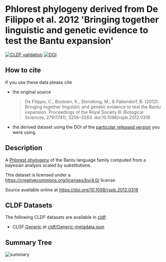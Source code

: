 # Phlorest phylogeny derived from De Filippo et al. 2012 'Bringing together linguistic and genetic evidence to test the Bantu expansion'

[![CLDF validation](https://github.com/phlorest/defilippo_et_al2012/workflows/CLDF-validation/badge.svg)](https://github.com/phlorest/defilippo_et_al2012/actions?query=workflow%3ACLDF-validation)
[![DOI](https://zenodo.org/badge/DOI/10.5281/zenodo.8250038.svg)](https://doi.org/10.5281/zenodo.8250038)

## How to cite

If you use these data please cite
- the original source
  > De Filippo, C., Bostoen, K., Stoneking, M., & Pakendorf, B. (2012). Bringing together linguistic and genetic evidence to test the Bantu expansion. Proceedings of the Royal Society B: Biological Sciences, 279(1741), 3256–3263. doi:10.1098/rspb.2012.0318
- the derived dataset using the DOI of the [particular released version](../../releases/) you were using

## Description

A [Phlorest phylogeny](https://github.com/phlorest) of the Bantu language family computed from a bayesian analysis scaled by substitutions.


This dataset is licensed under a https://creativecommons.org/licenses/by/4.0/ license

Source available online at https://doi.org/10.1098/rspb.2012.0318


## CLDF Datasets

The following CLDF datasets are available in [cldf](cldf):

- CLDF [Generic](https://github.com/cldf/cldf/tree/master/modules/Generic) at [cldf/Generic-metadata.json](cldf/Generic-metadata.json)

## Summary Tree

![summary](https://raw.githubusercontent.com/phlorest/defilippo_et_al2012/main/summary_tree.svg)